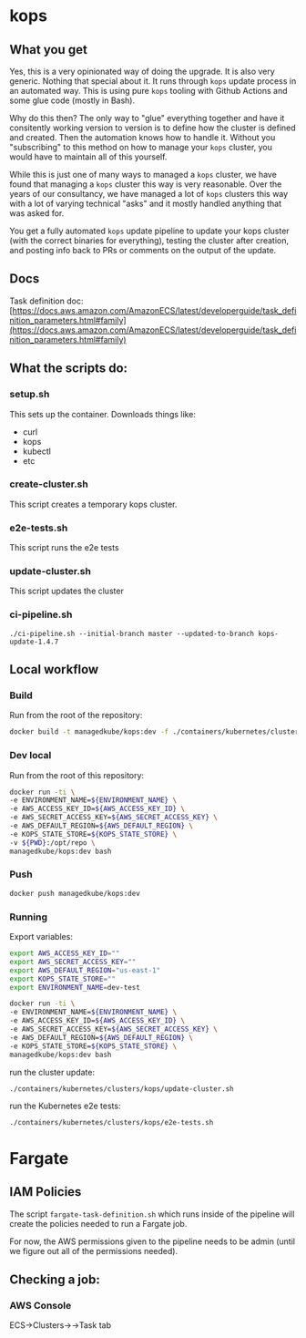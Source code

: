 # kops

## What you get
Yes, this is a very opinionated way of doing the upgrade.  It is also very generic.  Nothing that special about it.
It runs through `kops` update process in an automated way.  This is using pure `kops` tooling with Github Actions and
some glue code (mostly in Bash).  

Why do this then?  The only way to "glue" everything together and have it consitently working version to version is to
define how the cluster is defined and created.  Then the automation knows how to handle it.  Without you "subscribing" to
this method on how to manage your `kops` cluster, you would have to maintain all of this yourself.  

While this is just one of many ways to managed a `kops` cluster, we have found that managing a `kops` cluster this way is
very reasonable.  Over the years of our consultancy, we have managed a lot of `kops` clusters this way with a lot of varying
technical "asks" and it mostly handled anything that was asked for.

You get a fully automated `kops` update pipeline to update your kops cluster (with the correct binaries for everything), testing
the cluster after creation, and posting info back to PRs or comments on the output of the update.

## Docs

Task definition doc: [https://docs.aws.amazon.com/AmazonECS/latest/developerguide/task_definition_parameters.html#family](https://docs.aws.amazon.com/AmazonECS/latest/developerguide/task_definition_parameters.html#family)

## What the scripts do:

### setup.sh
This sets up the container.  Downloads things like:
* curl
* kops
* kubectl
* etc

### create-cluster.sh
This script creates a temporary kops cluster.

### e2e-tests.sh
This script runs the e2e tests

### update-cluster.sh
This script updates the cluster

### ci-pipeline.sh

```
./ci-pipeline.sh --initial-branch master --updated-to-branch kops-update-1.4.7
```

## Local workflow

### Build

Run from the root of the repository:

```bash
docker build -t managedkube/kops:dev -f ./containers/kubernetes/clusters/kops/Dockerfile .
```

### Dev local
Run from the root of this repository:

```bash
docker run -ti \
-e ENVIRONMENT_NAME=${ENVIRONMENT_NAME} \
-e AWS_ACCESS_KEY_ID=${AWS_ACCESS_KEY_ID} \
-e AWS_SECRET_ACCESS_KEY=${AWS_SECRET_ACCESS_KEY} \
-e AWS_DEFAULT_REGION=${AWS_DEFAULT_REGION} \
-e KOPS_STATE_STORE=${KOPS_STATE_STORE} \
-v ${PWD}:/opt/repo \
managedkube/kops:dev bash
```

### Push

```bash
docker push managedkube/kops:dev
```

### Running
Export variables:
```bash
export AWS_ACCESS_KEY_ID=""
export AWS_SECRET_ACCESS_KEY=""
export AWS_DEFAULT_REGION="us-east-1"
export KOPS_STATE_STORE=""
export ENVIRONMENT_NAME=dev-test
```

```bash
docker run -ti \
-e ENVIRONMENT_NAME=${ENVIRONMENT_NAME} \
-e AWS_ACCESS_KEY_ID=${AWS_ACCESS_KEY_ID} \
-e AWS_SECRET_ACCESS_KEY=${AWS_SECRET_ACCESS_KEY} \
-e AWS_DEFAULT_REGION=${AWS_DEFAULT_REGION} \
-e KOPS_STATE_STORE=${KOPS_STATE_STORE} \
managedkube/kops:dev bash
```

run the cluster update:
```
./containers/kubernetes/clusters/kops/update-cluster.sh
```

run the Kubernetes e2e tests:
```
./containers/kubernetes/clusters/kops/e2e-tests.sh
```

# Fargate

## IAM Policies
The script `fargate-task-definition.sh` which runs inside of the pipeline will create the policies needed to run a Fargate job.

For now, the AWS permissions given to the pipeline needs to be admin (until we figure out all of the permissions needed).

## Checking a job:

### AWS Console

ECS->Clusters-><cluster name>->Task tab